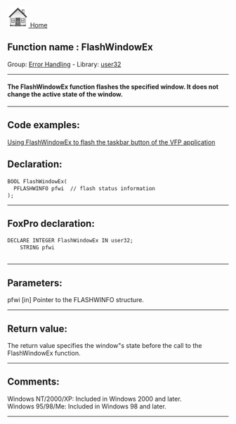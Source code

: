 [<img src="../../images/home.png"> Home ](https://github.com/VFPX/Win32API)  

## Function name : FlashWindowEx
Group: [Error Handling](../../functions_group.md#Error_Handling)  -  Library: [user32](../../../libraries.md#user32)  
***  


#### The FlashWindowEx function flashes the specified window. It does not change the active state of the window.
***  


## Code examples:
[Using FlashWindowEx to flash the taskbar button of the VFP application](../../samples/sample_271.md)  

## Declaration:
```foxpro  
BOOL FlashWindowEx(
  PFLASHWINFO pfwi  // flash status information
);  
```  
***  


## FoxPro declaration:
```foxpro  
DECLARE INTEGER FlashWindowEx IN user32;
	STRING pfwi
  
```  
***  


## Parameters:
pfwi 
[in] Pointer to the FLASHWINFO structure.   
***  


## Return value:
The return value specifies the window"s state before the call to the FlashWindowEx function.  
***  


## Comments:
Windows NT/2000/XP: Included in Windows 2000 and later.  
Windows 95/98/Me: Included in Windows 98 and later.  
  
***  

